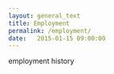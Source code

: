 ```yaml
---
layout: general_text
title: Employment
permalink: /employment/
date:   2015-01-15 09:00:00
---
```


employment history